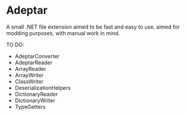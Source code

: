 # Adeptar
A small .NET file extension aimed to be fast and easy to use, aimed for modding purposes, with manual work in mind.

TO DO:

- AdeptarConverter
- AdeptarReader
- ArrayReader
- ArrayWriter
- ClassWriter
- DeserializationHelpers
- DictionaryReader
- DictionaryWriter
- TypeGetters












